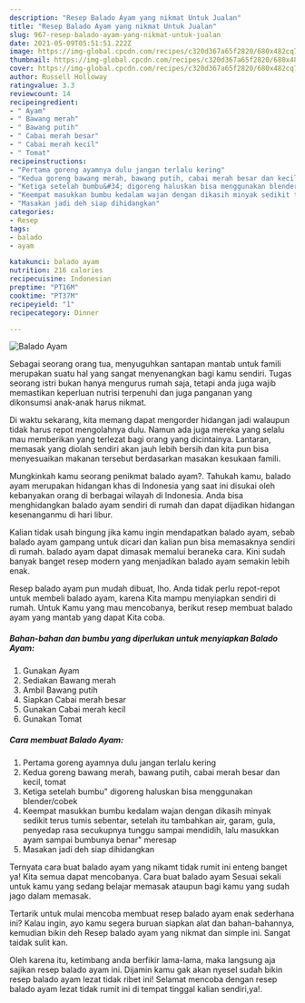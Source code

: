 ```yaml
---
description: "Resep Balado Ayam yang nikmat Untuk Jualan"
title: "Resep Balado Ayam yang nikmat Untuk Jualan"
slug: 967-resep-balado-ayam-yang-nikmat-untuk-jualan
date: 2021-05-09T05:51:51.222Z
image: https://img-global.cpcdn.com/recipes/c320d367a65f2820/680x482cq70/balado-ayam-foto-resep-utama.jpg
thumbnail: https://img-global.cpcdn.com/recipes/c320d367a65f2820/680x482cq70/balado-ayam-foto-resep-utama.jpg
cover: https://img-global.cpcdn.com/recipes/c320d367a65f2820/680x482cq70/balado-ayam-foto-resep-utama.jpg
author: Russell Holloway
ratingvalue: 3.3
reviewcount: 14
recipeingredient:
- " Ayam"
- " Bawang merah"
- " Bawang putih"
- " Cabai merah besar"
- " Cabai merah kecil"
- " Tomat"
recipeinstructions:
- "Pertama goreng ayamnya dulu jangan terlalu kering"
- "Kedua goreng bawang merah, bawang putih, cabai merah besar dan kecil, tomat"
- "Ketiga setelah bumbu&#34; digoreng haluskan bisa menggunakan blender/cobek"
- "Keempat masukkan bumbu kedalam wajan dengan dikasih minyak sedikit terus tumis sebentar, setelah itu tambahkan air, garam, gula, penyedap rasa secukupnya tunggu sampai mendidih, lalu masukkan ayam sampai bumbunya benar&#34; meresap"
- "Masakan jadi deh siap dihidangkan"
categories:
- Resep
tags:
- balado
- ayam

katakunci: balado ayam 
nutrition: 216 calories
recipecuisine: Indonesian
preptime: "PT16M"
cooktime: "PT37M"
recipeyield: "1"
recipecategory: Dinner

---
```



![Balado Ayam](https://img-global.cpcdn.com/recipes/c320d367a65f2820/680x482cq70/balado-ayam-foto-resep-utama.jpg)

Sebagai seorang orang tua, menyuguhkan santapan mantab untuk famili merupakan suatu hal yang sangat menyenangkan bagi kamu sendiri. Tugas seorang istri bukan hanya mengurus rumah saja, tetapi anda juga wajib memastikan keperluan nutrisi terpenuhi dan juga panganan yang dikonsumsi anak-anak harus nikmat.

Di waktu  sekarang, kita memang dapat mengorder hidangan jadi walaupun tidak harus repot mengolahnya dulu. Namun ada juga mereka yang selalu mau memberikan yang terlezat bagi orang yang dicintainya. Lantaran, memasak yang diolah sendiri akan jauh lebih bersih dan kita pun bisa menyesuaikan makanan tersebut berdasarkan masakan kesukaan famili. 



Mungkinkah kamu seorang penikmat balado ayam?. Tahukah kamu, balado ayam merupakan hidangan khas di Indonesia yang saat ini disukai oleh kebanyakan orang di berbagai wilayah di Indonesia. Anda bisa menghidangkan balado ayam sendiri di rumah dan dapat dijadikan hidangan kesenanganmu di hari libur.

Kalian tidak usah bingung jika kamu ingin mendapatkan balado ayam, sebab balado ayam gampang untuk dicari dan kalian pun bisa memasaknya sendiri di rumah. balado ayam dapat dimasak memalui beraneka cara. Kini sudah banyak banget resep modern yang menjadikan balado ayam semakin lebih enak.

Resep balado ayam pun mudah dibuat, lho. Anda tidak perlu repot-repot untuk membeli balado ayam, karena Kita mampu menyiapkan sendiri di rumah. Untuk Kamu yang mau mencobanya, berikut resep membuat balado ayam yang mantab yang dapat Kita coba.

<!--inarticleads1-->

##### Bahan-bahan dan bumbu yang diperlukan untuk menyiapkan Balado Ayam:

1. Gunakan  Ayam
1. Sediakan  Bawang merah
1. Ambil  Bawang putih
1. Siapkan  Cabai merah besar
1. Gunakan  Cabai merah kecil
1. Gunakan  Tomat




<!--inarticleads2-->

##### Cara membuat Balado Ayam:

1. Pertama goreng ayamnya dulu jangan terlalu kering
1. Kedua goreng bawang merah, bawang putih, cabai merah besar dan kecil, tomat
1. Ketiga setelah bumbu&#34; digoreng haluskan bisa menggunakan blender/cobek
1. Keempat masukkan bumbu kedalam wajan dengan dikasih minyak sedikit terus tumis sebentar, setelah itu tambahkan air, garam, gula, penyedap rasa secukupnya tunggu sampai mendidih, lalu masukkan ayam sampai bumbunya benar&#34; meresap
1. Masakan jadi deh siap dihidangkan




Ternyata cara buat balado ayam yang nikamt tidak rumit ini enteng banget ya! Kita semua dapat mencobanya. Cara buat balado ayam Sesuai sekali untuk kamu yang sedang belajar memasak ataupun bagi kamu yang sudah jago dalam memasak.

Tertarik untuk mulai mencoba membuat resep balado ayam enak sederhana ini? Kalau ingin, ayo kamu segera buruan siapkan alat dan bahan-bahannya, kemudian bikin deh Resep balado ayam yang nikmat dan simple ini. Sangat taidak sulit kan. 

Oleh karena itu, ketimbang anda berfikir lama-lama, maka langsung aja sajikan resep balado ayam ini. Dijamin kamu gak akan nyesel sudah bikin resep balado ayam lezat tidak ribet ini! Selamat mencoba dengan resep balado ayam lezat tidak rumit ini di tempat tinggal kalian sendiri,ya!.

